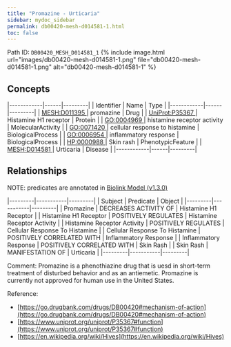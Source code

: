 ```yaml
---
title: "Promazine - Urticaria"
sidebar: mydoc_sidebar
permalink: db00420-mesh-d014581-1.html
toc: false 
---
```



Path ID: `DB00420_MESH_D014581_1`
{% include image.html url="images/db00420-mesh-d014581-1.png" file="db00420-mesh-d014581-1.png" alt="db00420-mesh-d014581-1" %}

## Concepts

|------------|------|---------|
| Identifier | Name | Type    |
|------------|------|---------|
| <a href="https://identifiers.org/MESH:D011395">MESH:D011395 </a> | promazine | Drug |
| <a href="https://identifiers.org/UniProt:P35367">UniProt:P35367 </a> | Histamine H1 receptor | Protein |
| <a href="https://identifiers.org/GO:0004969">GO:0004969 </a> | histamine receptor activity | MolecularActivity |
| <a href="https://identifiers.org/GO:0071420">GO:0071420 </a> | cellular response to histamine | BiologicalProcess |
| <a href="https://identifiers.org/GO:0006954">GO:0006954 </a> | inflammatory response | BiologicalProcess |
| <a href="https://identifiers.org/HP:0000988">HP:0000988 </a> | Skin rash | PhenotypicFeature |
| <a href="https://identifiers.org/MESH:D014581">MESH:D014581 </a> | Urticaria | Disease |
|------------|------|---------|

## Relationships


NOTE: predicates are annotated in <a href="https://github.com/biolink/biolink-model/releases/tag/v1.3.0">Biolink Model (v1.3.0)</a>

|---------|-----------|---------|
| Subject | Predicate | Object  |
|---------|-----------|---------|
| Promazine | DECREASES ACTIVITY OF | Histamine H1 Receptor |
| Histamine H1 Receptor | POSITIVELY REGULATES | Histamine Receptor Activity |
| Histamine Receptor Activity | POSITIVELY REGULATES | Cellular Response To Histamine |
| Cellular Response To Histamine | POSITIVELY CORRELATED WITH | Inflammatory Response |
| Inflammatory Response | POSITIVELY CORRELATED WITH | Skin Rash |
| Skin Rash | MANIFESTATION OF | Urticaria |
|---------|-----------|---------|

Comment: Promazine is a phenothiazine drug that is uesd in short-term treatment of disturbed behavior and as an antiemetic. Promazine is currently not approved for human use in the United States.

Reference: 
  - [https://go.drugbank.com/drugs/DB00420#mechanism-of-action](https://go.drugbank.com/drugs/DB00420#mechanism-of-action)
  - [https://www.uniprot.org/uniprot/P35367#function](https://www.uniprot.org/uniprot/P35367#function)
  - [https://en.wikipedia.org/wiki/Hives](https://en.wikipedia.org/wiki/Hives)
